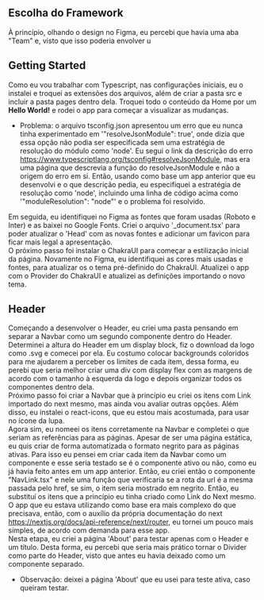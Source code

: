 ## Escolha do Framework

À princípio, olhando o design no Figma, eu percebi que havia uma aba "Team" e, visto que isso poderia envolver u

## Getting Started

Como eu vou trabalhar com Typescript, nas configurações iniciais, eu o instalei e troquei as extensões dos arquivos, além de criar a pasta src e incluir a pasta pages dentro dela. Troquei todo o conteúdo da Home por um <strong>Hello World!</strong> e rodei o app para começar a visualizar as mudanças.
- Problema: o arquivo tsconfig.json apresentou um erro que eu nunca tinha experimentado em '"resolveJsonModule": true', onde dizia que essa opção não podia ser especificada sem uma estratégia de resolução do módulo como 'node'. Eu segui o link da descrição do erro https://www.typescriptlang.org/tsconfig#resolveJsonModule, mas era uma página que descrevia a função do resolveJsonModule e não a origem do erro em si. Então, usando como base um app anterior que eu desenvolvi e o que descrição pedia, eu especifiquei a estratégia de resolução como 'node', incluindo uma linha de código acima como '"moduleResolution": "node"' e o problema foi resolvido.

Em seguida, eu identifiquei no Figma as fontes que foram usadas (Roboto e Inter) e as baixei no Google Fonts. Criei o arquivo '_document.tsx' para poder atualizar o 'Head' com as novas fontes e adicionar um favicon para ficar mais legal a apresentação. <br />
O próximo passo foi instalar o ChakraUI para começar a estilização inicial da página. Novamente no Figma, eu identifiquei as cores mais usadas e fontes, para atualizar os o tema pré-definido do ChakraUI. Atualizei o app com o Provider do ChakraUI e atualizei as definições importando o novo tema. <br />

## Header

Começando a desenvolver o Header, eu criei uma pasta pensando em separar a Navbar como um segundo componente dentro do Header. Determinei a altura do Header em um display block, fiz o download da logo como .svg e comecei por ela. Eu costumo colocar backgrounds coloridos para me ajudarem a perceber os limites de cada item, dessa forma, eu perebi que seria melhor criar uma div com display flex com as margens de acordo com o tamanho à esquerda da logo e depois organizar todos os componentes dentro dela. <br />
Próximo passo foi criar a Navbar que à princípio eu criei os itens com Link importado do next mesmo, mas ainda vou avaliar outras opções. Além disso, eu instalei o react-icons, que eu estou mais acostumada, para usar no ícone da lupa. <br />
Agora sim, eu nomeei os itens corretamente na Navbar e completei o que seriam as referências para as páginas. Apesar de ser uma página estática, eu quis criar de forma automatizada o formato negrito para as páginas ativas. Para isso eu pensei em criar cada item da Navbar como um componente e esse seria testado se é o componente ativo ou não, como eu já havia feito antes em um app anterior. Então, eu criei então o componente "NavLink.tsx" e nele uma função que verificaria se a rota da url é a mesma passada pelo href, se sim, o item seria mostrado em negrito. Então, eu substituí os itens que a princípio eu tinha criado como Link do Next mesmo. O app que eu estava utilizando como base era mais complexo do que precisava, então, com o auxílio da própria documentação do next https://nextjs.org/docs/api-reference/next/router, eu tornei um pouco mais simples, de acordo com demanda para esse app. <br />
Nesta etapa, eu criei a página 'About' para testar apenas com o Header e um título. Desta forma, eu percebi que seria mais prático tornar o Divider como parte do Header, visto que antes eu havia deixado como um componente separado.
- Observação: deixei a página 'About' que eu usei para teste ativa, caso queiram testar.




